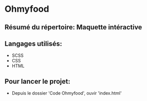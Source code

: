 # Ohmyfood

## Résumé du répertoire: Maquette intéractive

## Langages utilisés:
  * SCSS
  * CSS
  * HTML

## Pour lancer le projet:
  * Depuis le dossier 'Code Ohmyfood', ouvir 'index.html'
